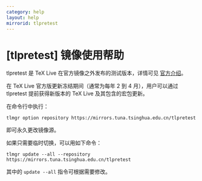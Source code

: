 ```yaml
---
category: help
layout: help
mirrorid: tlpretest
---
```


[tlpretest] 镜像使用帮助
===================

tlpretest 是 TeX Live 在官方镜像之外发布的测试版本，详情可见 [官方介绍](https://www.tug.org/texlive/pretest.html)。

在 TeX Live 官方版更新冻结期间（通常为每年 2 到 4 月），用户可以通过 tlpretest 提前获得新版本的 TeX Live 及其包含的宏包更新。

在命令行中执行：

```
tlmgr option repository https://mirrors.tuna.tsinghua.edu.cn/tlpretest
```

即可永久更改镜像源。

如果只需要临时切换，可以用如下命令：

```
tlmgr update --all --repository https://mirrors.tuna.tsinghua.edu.cn/tlpretest
```

其中的 `update --all` 指令可根据需要修改。

